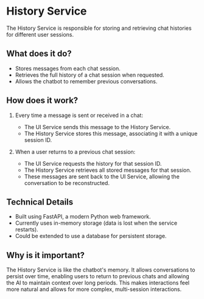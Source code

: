 # History Service

The History Service is responsible for storing and retrieving chat histories for different user sessions.

## What does it do?

- Stores messages from each chat session.
- Retrieves the full history of a chat session when requested.
- Allows the chatbot to remember previous conversations.

## How does it work?

1. Every time a message is sent or received in a chat:
   - The UI Service sends this message to the History Service.
   - The History Service stores this message, associating it with a unique session ID.

2. When a user returns to a previous chat session:
   - The UI Service requests the history for that session ID.
   - The History Service retrieves all stored messages for that session.
   - These messages are sent back to the UI Service, allowing the conversation to be reconstructed.

## Technical Details

- Built using FastAPI, a modern Python web framework.
- Currently uses in-memory storage (data is lost when the service restarts).
- Could be extended to use a database for persistent storage.

## Why is it important?

The History Service is like the chatbot's memory. It allows conversations to persist over time, enabling users to return to previous chats and allowing the AI to maintain context over long periods. This makes interactions feel more natural and allows for more complex, multi-session interactions.

